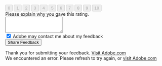 <div class="embed section-embed nps-form">
<form id="npsForm">
	<div>
	    <div>
	        <button id="npsScaleButton_0" class="npsScaleButton" disabled="">0</button>
	        <button id="npsScaleButton_1" class="npsScaleButton" disabled="">1</button>	    
	        <button id="npsScaleButton_2" class="npsScaleButton" disabled="">2</button>	    
	        <button id="npsScaleButton_3" class="npsScaleButton" disabled="">3</button>	    
	        <button id="npsScaleButton_4" class="npsScaleButton" disabled="">4</button>	    
	        <button id="npsScaleButton_5" class="npsScaleButton" disabled="">5</button>	    
	        <button id="npsScaleButton_6" class="npsScaleButton" disabled="">6</button>    
	        <button id="npsScaleButton_7" class="npsScaleButton" disabled="">7</button>    
	        <button id="npsScaleButton_8" class="npsScaleButton" disabled="">8</button>    
	        <button id="npsScaleButton_9" class="npsScaleButton" disabled="">9</button>
	        <button id="npsScaleButton_10" class="npsScaleButton" disabled="">10</button>
	    </div>
	</div>
	<div>Please explain why you gave this rating.</div>
	<textarea rows="3" id="surveyComment" maxlength="512"></textarea>
	<div>
	    <input type="checkbox" id="canAdobeContact" checked=""> 
			<label for="canAdobeContact">Adobe may contact me about my feedback</label>
	 </div>
	<input type="submit" value="Share Feedback" name="submitfeedback">
</form>
<div id="successMessage" class="hidden">
	<span>Thank you for submitting your feedback. <a href="https://adobe.com">Visit Adobe.com</a>
</div>
<div id="errorMessage" class="hidden">
	<span>We encountered an error. Please refresh to try again, or <a href="https://adobe.com">visit Adobe.com</a></a>
</div>
</div>

<script>
// Helper: Get query string parameter 
function getUrlParameter(name) {
    name = name.replace(/[\[]/, '\\[').replace(/[\]]/, '\\]');
    var regex = new RegExp('[\\?&]' + name + '=([^&#]*)');
    var results = regex.exec(location.search);
    return results === null ? '' : decodeURIComponent(results[1].replace(/\+/g, ' '));
};

// Helper: POST request to Sonar
var sonarPost = function() {

	// Create request
    var xhr = new XMLHttpRequest();

    // Return XHR callback function
    return function(data, callback) {
        xhr.onreadystatechange = function() {
            if (xhr.readyState === 4) {
                callback(xhr.status);
            }
        };

        // Open POST request to Sonar API
        xhr.open('POST', 'https://p13n.adobe.io/data/api/v1/feedback/outbound');

	    // Set necessary Sonar headers
	    xhr.setRequestHeader('Accept', 'application/json');
	    xhr.setRequestHeader('Content-Type', 'application/json');
	    xhr.setRequestHeader('Content-Language', 'en');
	    xhr.setRequestHeader('x-api-key', 'p13n_sonar')

	    // Send JSON data
        xhr.send(JSON.stringify(data));
    };
}();

// Event handler: Page load
window.addEventListener('load', function(event) {

	// Check that "f" (feedback ID) and "s" (score) are present in URL query string
	if (getUrlParameter('f') && getUrlParameter('s') >= 0 && getUrlParameter('s') <= 10) {

		// Set "selected" class on button for selected score
		document.querySelector('#npsScaleButton_' + getUrlParameter('s')).classList.add('selected');

		// Construct initial JSON payload
		var initialRequest = {
				'feedbackId':getUrlParameter('f'),
				'feedbackAttributes':{
					'score':getUrlParameter('s')
				},
				'feedbackType':'NPS',
				'metaData':{}
			};

		// Send initial POST request (score only)
		sonarPost(initialRequest, function(response) {

		    // Score submitted successfully
		    if (response == 200 || response == 204) {
		    	console.log('Score submitted succesfully');

		    }

		    // Handle error on score submission
		    else {
		    	// Log to console
		    	console.log('Error response code received: ' + response);

		    	// Hide the NPS survey form
		    	document.querySelector('#npsForm').classList.add('hidden');

		    	// Show the error message
		    	document.querySelector('#errorMessage').classList.remove('hidden');
		    }
		});
	}

	// Broken URL, show error message
	else {

		// Log to console
		console.log('Unexpected URL query string')

    	// Hide the NPS survey form
    	document.querySelector('#npsForm').classList.add('hidden');

    	// Show the error message
    	document.querySelector('#errorMessage').classList.remove('hidden');	    
	}

});

// Event handler: Form submitted
document.querySelector("#npsForm").addEventListener("submit", function(e){

	// Prevent form from submitting natively
	e.preventDefault();

	// Get text field value
	var textField = document.querySelector('#surveyComment').value;

	// Get Adobe contact checkbox value
	var contactCheckbox = document.querySelector('#canAdobeContact').checked;

	// Construct second JSON payload (incl. text field)
	var secondRequest = {
			'feedbackId': getUrlParameter('f'),
			'feedbackAttributes': {
				"comment": textField,
				"score": getUrlParameter('s')
			},
			'feedbackType': 'NPS',
			'metaData': {
				'canAdobeContact': contactCheckbox ? 'YES' : 'NO'
			}
	}

	// Send second POST request (score, text field and checkbox)
	sonarPost(secondRequest, function(response) {

	    // Survey submitted successfully
	    if (response == 200 || response == 204) {

	    	// Log to console
	    	console.log('Survey submitted successfully');

	    	// Hide the NPS survey form
	    	document.querySelector('#npsForm').classList.add('hidden');

	    	// Show the success message
	    	document.querySelector('#successMessage').classList.remove('hidden');
	    }

	    // Handle error on submission
	    else {
	    	// Log to console
	    	console.log('Error response code received: ' + response);

	    	// Hide the NPS survey form
	    	document.querySelector('#npsForm').classList.add('hidden');

	    	// Show the error message
	    	document.querySelector('#errorMessage').classList.remove('hidden');	    	
	    }
	});

});

</script>